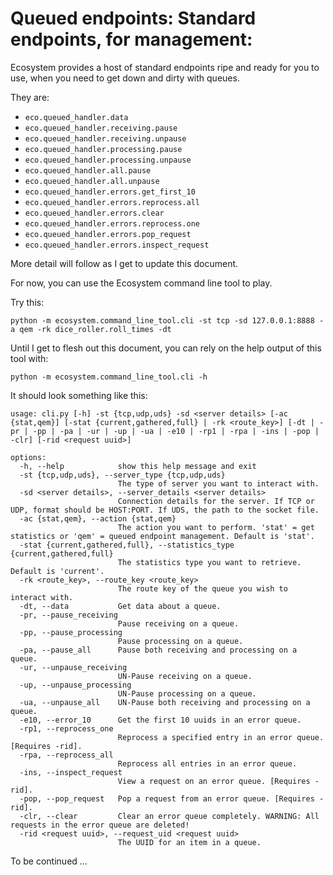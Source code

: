 # Queued endpoints: Standard endpoints, for management:

Ecosystem provides a host of standard endpoints ripe and ready for you to use,
when you need to get down and dirty with queues.

They are:
- `eco.queued_handler.data`
- `eco.queued_handler.receiving.pause`
- `eco.queued_handler.receiving.unpause`
- `eco.queued_handler.processing.pause`
- `eco.queued_handler.processing.unpause`
- `eco.queued_handler.all.pause`
- `eco.queued_handler.all.unpause`
- `eco.queued_handler.errors.get_first_10`
- `eco.queued_handler.errors.reprocess.all`
- `eco.queued_handler.errors.clear`
- `eco.queued_handler.errors.reprocess.one`
- `eco.queued_handler.errors.pop_request`
- `eco.queued_handler.errors.inspect_request`

More detail will follow as I get to update this document.

For now, you can use the Ecosystem command line tool to play.

Try this:

```shell
python -m ecosystem.command_line_tool.cli -st tcp -sd 127.0.0.1:8888 -a qem -rk dice_roller.roll_times -dt
```

Until I get to flesh out this document, you can rely on the help output of this tool with:

```shell
python -m ecosystem.command_line_tool.cli -h
```

It should look something like this:

```
usage: cli.py [-h] -st {tcp,udp,uds} -sd <server details> [-ac {stat,qem}] [-stat {current,gathered,full} | -rk <route_key>] [-dt | -pr | -pp | -pa | -ur | -up | -ua | -e10 | -rp1 | -rpa | -ins | -pop | -clr] [-rid <request uuid>]

options:
  -h, --help            show this help message and exit
  -st {tcp,udp,uds}, --server_type {tcp,udp,uds}
                        The type of server you want to interact with.
  -sd <server details>, --server_details <server details>
                        Connection details for the server. If TCP or UDP, format should be HOST:PORT. If UDS, the path to the socket file.
  -ac {stat,qem}, --action {stat,qem}
                        The action you want to perform. 'stat' = get statistics or 'qem' = queued endpoint management. Default is 'stat'.
  -stat {current,gathered,full}, --statistics_type {current,gathered,full}
                        The statistics type you want to retrieve. Default is 'current'.
  -rk <route_key>, --route_key <route_key>
                        The route key of the queue you wish to interact with.
  -dt, --data           Get data about a queue.
  -pr, --pause_receiving
                        Pause receiving on a queue.
  -pp, --pause_processing
                        Pause processing on a queue.
  -pa, --pause_all      Pause both receiving and processing on a queue.
  -ur, --unpause_receiving
                        UN-Pause receiving on a queue.
  -up, --unpause_processing
                        UN-Pause processing on a queue.
  -ua, --unpause_all    UN-Pause both receiving and processing on a queue.
  -e10, --error_10      Get the first 10 uuids in an error queue.
  -rp1, --reprocess_one
                        Reprocess a specified entry in an error queue. [Requires -rid].
  -rpa, --reprocess_all
                        Reprocess all entries in an error queue.
  -ins, --inspect_request
                        View a request on an error queue. [Requires -rid].
  -pop, --pop_request   Pop a request from an error queue. [Requires -rid].
  -clr, --clear         Clear an error queue completely. WARNING: All requests in the error queue are deleted!
  -rid <request uuid>, --request_uid <request uuid>
                        The UUID for an item in a queue.
```

To be continued ...
